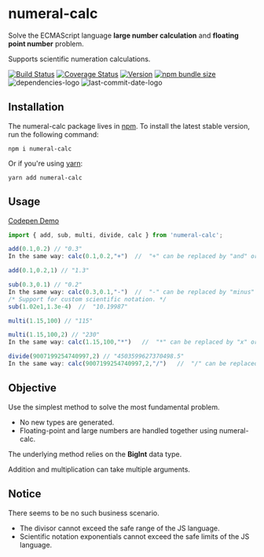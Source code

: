# numeral-calc

Solve the ECMAScript language **large number calculation** and **floating point number** problem.

Supports scientific numeration calculations.


[![Build Status](https://travis-ci.com/NickLJudy/numeral-calc.svg?branch=main)](https://travis-ci.com/NickLJudy/numeral-calc)
[![Coverage Status](https://coveralls.io/repos/github/NickLJudy/numeral-calc/badge.svg)](https://coveralls.io/github/NickLJudy/numeral-calc)
[![Version](https://img.shields.io/npm/v/numeral-calc.svg?maxAge=300&label=version&colorB=007ec6&maxAge=300)](./package.json)
[![npm bundle size](https://img.shields.io/bundlephobia/minzip/numeral-calc)](https://bundlephobia.com/package/numeral-calc)
![dependencies-logo](https://status.david-dm.org/gh/NickLJudy/numeral-calc.svg)
![last-commit-date-logo](https://img.shields.io/github/last-commit/NickLJudy/numeral-calc)
## Installation

The numeral-calc package lives in [npm](https://www.npmjs.com/get-npm). To install the latest stable version, run the following command:

```shell
npm i numeral-calc
```

Or if you're using [yarn](https://classic.yarnpkg.com/en/docs/install/):

```shell
yarn add numeral-calc
```
## Usage

[Codepen Demo](https://codepen.io/nickljudy/pen/XWRyQbq)


```js
import { add, sub, multi, divide, calc } from 'numeral-calc';

add(0.1,0.2) // "0.3"
In the same way: calc(0.1,0.2,"+")  //  "+" can be replaced by "and" or "plus" or "add"

add(0.1,0.2,1) // "1.3"

sub(0.3,0.1) // "0.2"
In the same way: calc(0.3,0.1,"-")  //  "-" can be replaced by "minus" or "sub" or "subtract"
/* Support for custom scientific notation. */
sub(1.02e1,1.3e-4)  //  "10.19987"

multi(1.15,100) // "115"

multi(1.15,100,2) // "230"
In the same way: calc(1.15,100,"*")   //  "*" can be replaced by "x" or "multi" or "multiply"

divide(9007199254740997,2) // "4503599627370498.5"
In the same way: calc(9007199254740997,2,"/")   //  "/" can be replaced by "divide"

```

## Objective
Use the simplest method to solve the most fundamental problem.
* No new types are generated.
* Floating-point and large numbers are handled together using numeral-calc.

The underlying method relies on the **BigInt** data type.

Addition and multiplication can take multiple arguments.


## Notice

There seems to be no such business scenario. 
* The divisor cannot exceed the safe range of the JS language.
* Scientific notation exponentials cannot exceed the safe limits of the JS language.
